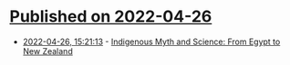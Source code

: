 # [Published on 2022-04-26](index.md)

* [2022-04-26, 15:21:13](https://news.ycombinator.com/item?id=31168586) - [Indigenous Myth and Science: From Egypt to New Zealand](https://lawrencekrauss.substack.com/p/indigenous-myth-and-science-from)
